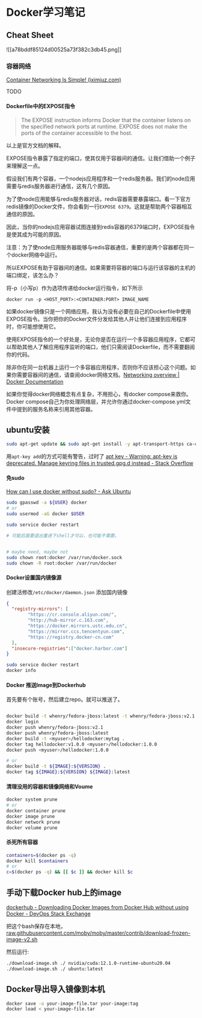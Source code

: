 # Docker学习笔记

## Cheat Sheet

![[a78bddf85124d00525a73f382c3db45.png]]

### 容器网络

[Container Networking Is Simple! (iximiuz.com)](https://iximiuz.com/en/posts/container-networking-is-simple/)

TODO

#### Dockerfile中的EXPOSE指令

> The EXPOSE instruction informs Docker that the container listens on the specified network ports at runtime. EXPOSE does not make the ports of the container accessible to the host.

以上是官方文档的解释。

EXPOSE指令暴露了指定的端口，使其仅用于容器间的通信。让我们借助一个例子来理解这一点。

假设我们有两个容器，一个nodejs应用程序和一个redis服务器。我们的node应用需要与redis服务器进行通信，这有几个原因。

为了使node应用能够与redis服务器对话，redis容器需要暴露端口。看一下官方redis镜像的Docker文件，你会看到一行`EXPOSE 6379`。这就是帮助两个容器相互通信的原因。

因此，当你的nodejs应用容器试图连接到redis容器的6379端口时，EXPOSE指令是使其成为可能的原因。

注意：为了使node应用服务器能够与redis容器通信，重要的是两个容器都在同一个docker网络中运行。

所以EXPOSE有助于容器间的通信。如果需要将容器的端口与运行该容器的主机的端口绑定，该怎么办？

将-p（小写p）作为选项传递给docker运行指令，如下所示

`docker run -p <HOST_PORT>:<CONTAINER:PORT> IMAGE_NAME`

如果docker镜像只是一个网络应用，我认为没有必要在自己的Dockerfile中使用EXPOSE指令。当你把你的Docker文件分发给其他人并让他们连接到应用程序时，你可能想使用它。

使用EXPOSE指令的一个好处是，无论你是否在运行一个多容器应用程序，它都可以帮助其他人了解应用程序监听的端口，他们只需阅读Dockerfile，而不需要翻阅你的代码。

除非你在同一台机器上运行一个多容器应用程序，否则你不应该担心这个问题。如果你需要容器间的通信，请查阅docker网络文档。[Networking overview | Docker Documentation](https://docs.docker.com/network/) 

如果你觉得docker网络概念有点复杂，不用担心，有docker compose来救你。Docker compose自己为你处理网络层，并允许你通过docker-compose.yml文件中提到的服务名称来引用其他容器。

## ubuntu安装

```bash
sudo apt-get update && sudo apt-get install -y apt-transport-https ca-certificates curl software-properties-common && curl -fsSL https://download.docker.com/linux/ubuntu/gpg | sudo apt-key add - && sudo add-apt-repository "deb [arch=amd64] http://mirrors.aliyun.com/docker-ce/linux/ubuntu $(lsb_release -cs) stable" && sudo apt-get update && sudo apt-get install -y docker-ce
```

用`apt-key add`的方式可能有警告，过时了 [apt key - Warning: apt-key is deprecated. Manage keyring files in trusted.gpg.d instead - Stack Overflow](https://stackoverflow.com/questions/68992799/warning-apt-key-is-deprecated-manage-keyring-files-in-trusted-gpg-d-instead) 

#### 免sudo

[How can I use docker without sudo? - Ask Ubuntu](https://askubuntu.com/questions/477551/how-can-i-use-docker-without-sudo)

```bash
sudo gpasswd -a ${USER} docker
# or
sudo usermod -aG docker $USER

sudo service docker restart

# 可能后面要退出重进下shell才可以，也可能不需要。


# maybe need, maybe not
sudo chown root:docker /var/run/docker.sock
sudo chown -R root:docker /var/run/docker

```

#### Docker设置国内镜像源

创建活修改`/etc/docker/daemon.json`  添加国内镜像

```json
{
  "registry-mirrors": [
        "https://cr.console.aliyun.com/",
        "http://hub-mirror.c.163.com",
        "https://docker.mirrors.ustc.edu.cn",
        "https://mirror.ccs.tencentyun.com",
        "https://registry.docker-cn.com"
  ],
  "insecure-registries":["docker.harbor.com"]
}
```

```bash
sudo service docker restart
docker info
```

#### Docker 推送Image到Dockerhub

首先要有个账号，然后建立repo。就可以推送了。

```bash

docker build -t whenry/fedora-jboss:latest -t whenry/fedora-jboss:v2.1 .
docker login
docker push whenry/fedora-jboss:v2.1
docker push whenry/fedora-jboss:latest
docker build -t <myuser>/hellodocker:mytag .
docker tag hellodocker:v1.0.0 <myuser>/hellodocker:1.0.0
docker push <myuser>/hellodocker:1.0.0

# or
docker build -t ${IMAGE}:${VERSION} .
docker tag ${IMAGE}:${VERSION} ${IMAGE}:latest
```


#### 清理没用的容器和镜像网络和Voume

```bash
docker system prune
# or
docker container prune
docker image prune
docker network prune
docker volume prune
```

#### 杀死所有容器

```bash
containers=$(docker ps -q)  
docker kill $containers
# or
c=$(docker ps -q) && [[ $c ]] && docker kill $c
```


## 手动下载Docker hub上的image

[dockerhub - Downloading Docker Images from Docker Hub without using Docker - DevOps Stack Exchange](https://devops.stackexchange.com/questions/2731/downloading-docker-images-from-docker-hub-without-using-docker)

把这个bash保存在本地，[raw.githubusercontent.com/moby/moby/master/contrib/download-frozen-image-v2.sh](https://raw.githubusercontent.com/moby/moby/master/contrib/download-frozen-image-v2.sh)

然后运行:

```bash
./download-image.sh ./ nvidia/cuda:12.1.0-runtime-ubuntu20.04
./download-image.sh ./ ubuntu:latest
```

## Docker导出导入镜像到本机

```bash
docker save -o your-image-file.tar your-image:tag
docker load < your-image-file.tar
```